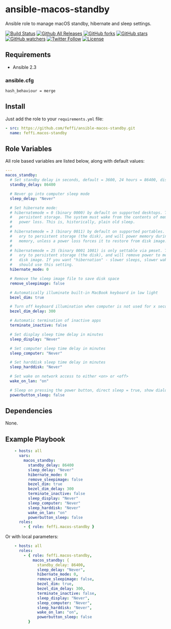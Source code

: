 # ansible-macos-standby
Ansible role to manage macOS standby, hibernate and sleep settings.

[![Build Status](https://img.shields.io/travis/feffi/ansible-macos-standby.svg)](https://travis-ci.org/feffi/ansible-macos-standby) [![Github All Releases](https://img.shields.io/github/downloads/feffi/ansible-macos-standby/total.svg)](https://github.com/feffi/ansible-macos-standby) [![GitHub forks](https://img.shields.io/github/forks/feffi/ansible-macos-standby.svg?style=social&label=Fork)](https://github.com/feffi/ansible-macos-standby) [![GitHub stars](https://img.shields.io/github/stars/feffi/ansible-macos-standby.svg?style=social&label=Star)](https://github.com/feffi/ansible-macos-standby) [![GitHub watchers](https://img.shields.io/github/watchers/feffi/ansible-macos-standby.svg?style=social&label=Watch)](https://github.com/feffi/ansible-macos-standby) [![Twitter Follow](https://img.shields.io/twitter/follow/feffi1.svg?style=social&label=Follow)](https://twitter.com/feffi1) [![License](http://img.shields.io/:license-mit-blue.svg)](https://github.com/feffi/ansible-macos-standby/blob/master/LICENSE)

## Requirements
- Ansible 2.3

### ansible.cfg
```
hash_behaviour = merge
```

## Install
Just add the role to your ``requirements.yml`` file:
```yaml
- src: https://github.com/feffi/ansible-macos-standby.git
  name: feffi.macos-standby
```

## Role Variables
All role based variables are listed below, along with default values:

```yaml
---
macos_standby:
  # Set standby delay in seconds, default = 3600, 24 hours = 86400, disabled = false
  standby_delay: 86400

  # Never go into computer sleep mode
  sleep_delay: "Never"

  # Set hibernate mode:
  # hibernatemode = 0 (binary 0000) by default on supported desktops. The system will not back memory up to
  #   persistent storage. The system must wake from the contents of memory; the system will lose context on
  #   power loss. This is, historically, plain old sleep.
  #
  # hibernatemode = 3 (binary 0011) by default on supported portables. The system will store a copy of mem-ory memory
  #   ory to persistent storage (the disk), and will power memory during sleep. The system will wake from
  #   memory, unless a power loss forces it to restore from disk image.
  #
  # hibernatemode = 25 (binary 0001 1001) is only settable via pmset. The system will store a copy of mem-ory memory
  #   ory to persistent storage (the disk), and will remove power to memory. The system will restore from
  #   disk image. If you want "hibernation" - slower sleeps, slower wakes, and better battery life, you
  #   should use this setting.
  hibernate_mode: 0

  # Remove the sleep image file to save disk space
  remove_sleepimage: false

  # Automatically illuminate built-in MacBook keyboard in low light
  bezel_dim: true

  # Turn off keyboard illumination when computer is not used for x seconds
  bezel_dim_delay: 300

  # Automatic termination of inactive apps
  terminate_inactive: false

  # Set display sleep time delay in minutes
  sleep_display: "Never"

  # Set computer sleep time delay in minutes
  sleep_computer: "Never"

  # Set harddisk sleep time delay in minutes
  sleep_harddisk: "Never"

  # Set wake on network access to either <on> or <off>
  wake_on_lan: "on"

  # Sleep on pressing the power button, direct sleep = true, show dialog = false
  powerbutton_sleep: false
```

## Dependencies
None.

## Example Playbook

```yaml
    - hosts: all
      vars:
        macos_standby:
          standby_delay: 86400
          sleep_delay: "Never"
          hibernate_mode: 0
          remove_sleepimage: false
          bezel_dim: true
          bezel_dim_delay: 300
          terminate_inactive: false
          sleep_display: "Never"
          sleep_computer: "Never"
          sleep_harddisk: "Never"
          wake_on_lan: "on"
          powerbutton_sleep: false
      roles:
        - { role: feffi.macos-standby }
```
Or with local parameters:

```yaml
    - hosts: all
      roles:
        - { role: feffi.macos-standby,
            macos_standby: {
              standby_delay: 86400,
              sleep_delay: "Never",
              hibernate_mode: 0,
              remove_sleepimage: false,
              bezel_dim: true,
              bezel_dim_delay: 300,
              terminate_inactive: false,
              sleep_display: "Never",
              sleep_computer: "Never",
              sleep_harddisk: "Never",
              wake_on_lan: "on",
              powerbutton_sleep: false
          }
```
